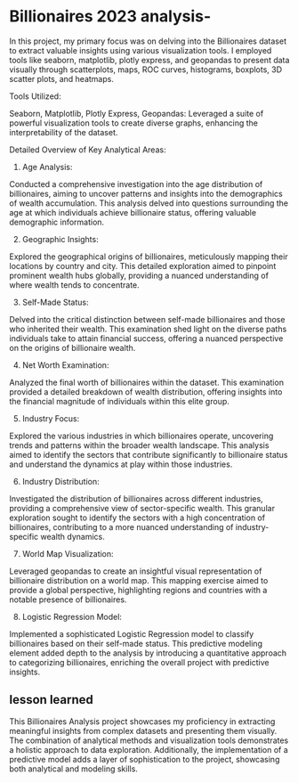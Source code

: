 # Billionaires 2023 analysis-
In this project, my primary focus was on delving into the Billionaires dataset to extract valuable insights using various visualization tools. I employed tools like seaborn, matplotlib, plotly express, and geopandas to present data visually through scatterplots, maps, ROC curves, histograms, boxplots, 3D scatter plots, and heatmaps.

Tools Utilized:

Seaborn, Matplotlib, Plotly Express, Geopandas:
Leveraged a suite of powerful visualization tools to create diverse graphs, enhancing the interpretability of the dataset.


Detailed Overview of Key Analytical Areas:

1. Age Analysis:

Conducted a comprehensive investigation into the age distribution of billionaires, aiming to uncover patterns and insights into the demographics of wealth accumulation. This analysis delved into questions surrounding the age at which individuals achieve billionaire status, offering valuable demographic information.

2. Geographic Insights:

Explored the geographical origins of billionaires, meticulously mapping their locations by country and city. This detailed exploration aimed to pinpoint prominent wealth hubs globally, providing a nuanced understanding of where wealth tends to concentrate.

3. Self-Made Status:

Delved into the critical distinction between self-made billionaires and those who inherited their wealth. This examination shed light on the diverse paths individuals take to attain financial success, offering a nuanced perspective on the origins of billionaire wealth.

4. Net Worth Examination:

Analyzed the final worth of billionaires within the dataset. This examination provided a detailed breakdown of wealth distribution, offering insights into the financial magnitude of individuals within this elite group.

5. Industry Focus:

Explored the various industries in which billionaires operate, uncovering trends and patterns within the broader wealth landscape. This analysis aimed to identify the sectors that contribute significantly to billionaire status and understand the dynamics at play within those industries.

6. Industry Distribution:

Investigated the distribution of billionaires across different industries, providing a comprehensive view of sector-specific wealth. This granular exploration sought to identify the sectors with a high concentration of billionaires, contributing to a more nuanced understanding of industry-specific wealth dynamics.

7. World Map Visualization:

Leveraged geopandas to create an insightful visual representation of billionaire distribution on a world map. This mapping exercise aimed to provide a global perspective, highlighting regions and countries with a notable presence of billionaires.

8. Logistic Regression Model:

Implemented a sophisticated Logistic Regression model to classify billionaires based on their self-made status. This predictive modeling element added depth to the analysis by introducing a quantitative approach to categorizing billionaires, enriching the overall project with predictive insights.

## lesson learned

This Billionaires Analysis project showcases my proficiency in extracting meaningful insights from complex datasets and presenting them visually. The combination of analytical methods and visualization tools demonstrates a holistic approach to data exploration. Additionally, the implementation of a predictive model adds a layer of sophistication to the project, showcasing both analytical and modeling skills.




